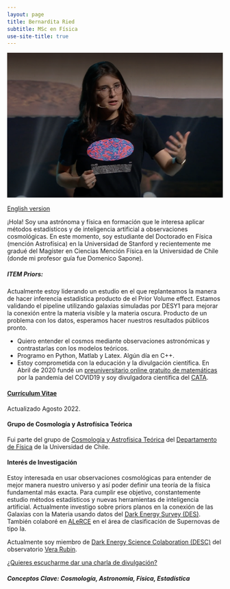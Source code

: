 ```yaml
---
layout: page
title: Bernardita Ried
subtitle: MSc en Física
use-site-title: true
---
```

![](/img/4.png)

[English version](http://bernarditaried.com/english/)

¡Hola! Soy una astrónoma y física en formación que le interesa aplicar métodos estadísticos y de inteligencia artificial a observaciones cosmológicas. En este momento, soy estudiante del Doctorado en Física (mención Astrofísica) en la Universidad de Stanford y recientemente me gradué del Magíster en Ciencias Mención Física en la Universidad de Chile (donde mi profesor guía fue Domenico Sapone).

##### ITEM Priors:
Actualmente estoy liderando un estudio en el que replanteamos la manera de hacer inferencia estadística producto de el Prior Volume effect. Estamos validando el pipeline utilizando galaxias simuladas por DESY1 para mejorar la conexión entre la materia visible y la materia oscura. Producto de un problema con los datos, esperamos hacer nuestros resultados públicos pronto.

- Quiero entender el cosmos mediante observaciones astronómicas y contrastarlas con los modelos teóricos.
- Programo en Python, Matlab y Latex. Algún día en C++.
- Estoy comprometida con la educación y la divulgación científica. En Abril de 2020 fundé un [preuniversitario online gratuito de matemáticas](https://www.preuencuarentena.com/) por la pandemia del COVID19 y soy divulgadora científica del [CATA](http://www.cata.cl/).

#### [Currículum Vitae](https://drive.google.com/file/d/1LzJnXKMiyRJtVqr_moumpSfH_w6EmGpN/view?usp=sharing) 
Actualizado Agosto 2022.

#### Grupo de Cosmología y Astrofísica Teórica
Fui parte del grupo de [Cosmología y Astrofísica Teórica](http://www.dfi.uchile.cl/grupos-investigacion/cosmologia-y-astrofisica-teorica/) del [Departamento de Física](http://www.dfi.uchile.cl/) de la Universidad de Chile. 


#### Interés de Investigación
Estoy interesada en usar observaciones cosmológicas para entender de mejor manera nuestro universo y así poder definir una teoría de la física fundamental más exacta. Para cumplir ese objetivo, constantemente estudio métodos estadísticos y nuevas herramientas de inteligencia artificial.
Actualmente investigo sobre priors planos en la conexión de las Galaxias con la Materia usando datos del [Dark Energy Survey (DES)](https://www.darkenergysurvey.org/). 
También colaboré en [ALeRCE](http://alerce.science/) en el área de clasificación de Supernovas de tipo Ia.

Actualmente soy miembro de [Dark Energy Science Colaboration (DESC)](https://lsstdesc.org/) del observatorio [Vera Rubin](https://www.lsst.org/).

[¿Quieres escucharme dar una charla de divulgación?](https://www.tvn.cl/ntv/nochesnerd/ultimoscapitulos/noches-nerd-exoplanetas-y-marte-capitulo-1-4912556)

##### Conceptos Clave: Cosmología, Astronomía, Física, Estadística
